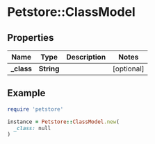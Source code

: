 # Petstore::ClassModel

## Properties

| Name | Type | Description | Notes |
| ---- | ---- | ----------- | ----- |
| **_class** | **String** |  | [optional] |

## Example

```ruby
require 'petstore'

instance = Petstore::ClassModel.new(
  _class: null
)
```
